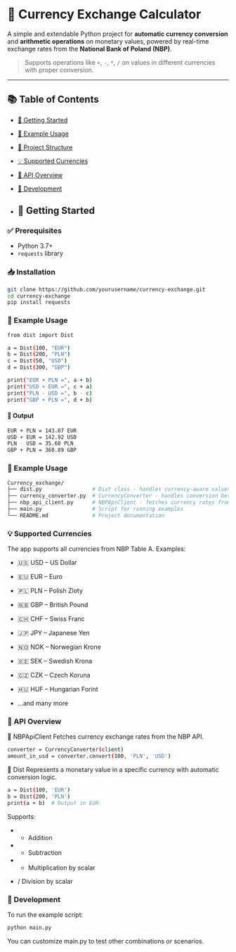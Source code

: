 # 💱 Currency Exchange Calculator

A simple and extendable Python project for **automatic currency conversion** and **arithmetic operations** on monetary values, powered by real-time exchange rates from the **National Bank of Poland (NBP)**.

> Supports operations like `+`, `-`, `*`, `/` on values in different currencies with proper conversion.

---

## 📚 Table of Contents

- [🚀 Getting Started](#-getting-started)
- [🧪 Example Usage](#-example-usage)
- [📁 Project Structure](#-project-structure)
- [💡 Supported Currencies](#-supported-currencies)
- [📘 API Overview](#-api-overview)
- [🧰 Development](#-development)

- ## 🚀 Getting Started

### ✅ Prerequisites

- Python 3.7+
- `requests` library

### 📥 Installation

```bash
git clone https://github.com/yourusername/currency-exchange.git
cd currency-exchange
pip install requests
```

### 🧪 Example Usage
```bash
from dist import Dist

a = Dist(100, "EUR")
b = Dist(200, "PLN")
c = Dist(50, "USD")
d = Dist(300, "GBP")

print("EUR + PLN =", a + b)
print("USD + EUR =", c + a)
print("PLN - USD =", b - c)
print("GBP + PLN =", d + b)
```

#### 💬 Output
```bash
EUR + PLN = 143.07 EUR
USD + EUR = 142.92 USD
PLN - USD = 35.68 PLN
GBP + PLN = 360.89 GBP
```

### 🧪 Example Usage
```bash
Currency_exchange/
├── dist.py                # Dist class - handles currency-aware values and arithmetic
├── currency_converter.py  # CurrencyConverter - handles conversion between currencies
├── nbp_api_client.py      # NBPApiClient - fetches currency rates from NBP
├── main.py                # Script for running examples
└── README.md              # Project documentation
```
### 💡 Supported Currencies

The app supports all currencies from NBP Table A. Examples:

- 🇺🇸 USD – US Dollar

- 🇪🇺 EUR – Euro

- 🇵🇱 PLN – Polish Zloty

- 🇬🇧 GBP – British Pound

- 🇨🇭 CHF – Swiss Franc

- 🇯🇵 JPY – Japanese Yen

- 🇳🇴 NOK – Norwegian Krone

- 🇸🇪 SEK – Swedish Krona

- 🇨🇿 CZK – Czech Koruna

- 🇭🇺 HUF – Hungarian Forint

- ...and many more


### 📘 API Overview

🔹 NBPApiClient
Fetches currency exchange rates from the NBP API.

```bash
converter = CurrencyConverter(client)
amount_in_usd = converter.convert(100, 'PLN', 'USD')
```

🔹 Dist
Represents a monetary value in a specific currency with automatic conversion logic.

```bash
a = Dist(100, 'EUR')
b = Dist(200, 'PLN')
print(a + b)  # Output in EUR
```
Supports:

- + Addition

- - Subtraction

- * Multiplication by scalar

- / Division by scalar

### 🧰 Development
To run the example script:

```bash
python main.py
```
You can customize main.py to test other combinations or scenarios.

